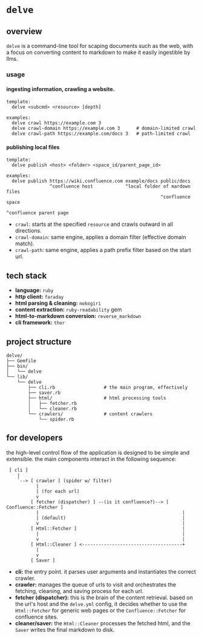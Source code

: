 # `delve`

## overview

`delve` is a command-line tool for scaping documents such as the web, with a
focus on converting content to markdown to make it easily ingestible by llms.

### usage

#### ingesting information, crawling a website.

```
template:
  delve <subcmd> <resource> [depth]

examples:
  delve crawl https://example.com 3
  delve crawl-domain https://example.com 3      # domain-limited crawl
  delve crawl-path https://example.com/docs 3   # path-limited crawl
```

#### publishing local files

```
template:
  delve publish <host> <folder> <space_id/parent_page_id>

examples:
  delve publish https://wiki.confluence.com example/docs public/docs
                ^confluence host            ^local folder of mardown files
                                                         ^confluence space
                                                                ^confluence parent page
```

* `crawl`: starts at the specified `resource` and crawls outward in all
  directions.
* `crawl-domain`: same engine, applies a domain filter (effective domain match).
* `crawl-path`: same engine, applies a path prefix filter based on the start url.

## tech stack

- **language:** `ruby`
- **http client:** `faraday`
- **html parsing & cleaning:** `nokogiri`
- **content extraction:** `ruby-readability` gem
- **html-to-markdown conversion:** `reverse_markdown`
- **cli framework:** `thor`

## project structure

```
delve/
├── Gemfile
├── bin/
│   └── delve
└── lib/
    └── delve
        ├── cli.rb                  # the main program, effectively
        ├── saver.rb
        ├── html/                   # html processing tools
        │   ├── fetcher.rb
        │   └── cleaner.rb
        └── crawlers/               # content crawlers
            └── spider.rb
```

## for developers

the high-level control flow of the application is designed to be simple and
extensible. the main components interact in the following sequence:

```ascii
 [ cli ]
    |
    `--> [ crawler ] (spider w/ filter)
           |
           | (for each url)
           v
         [ fetcher (dispatcher) ] --(is it confluence?)--> [ Confluence::Fetcher ]
           |                                                     |
           | (default)                                           |
           v                                                     |
         [ Html::Fetcher ]                                       |
           |                                                     |
           v                                                     |
         [ Html::Cleaner ] <-------------------------------------+
           |
           v
         [ Saver ]
```

- **cli:** the entry point. it parses user arguments and instantiates the
  correct crawler.
- **crawler:** manages the queue of urls to visit and orchestrates the fetching,
  cleaning, and saving process for each url.
- **fetcher (dispatcher):** this is the brain of the content retrieval. based on
  the url's host and the `delve.yml` config, it decides whether to use the
  `Html::Fetcher` for generic web pages or the `Confluence::Fetcher` for
  confluence sites.
- **cleaner/saver:** the `Html::Cleaner` processes the fetched html, and the
  `Saver` writes the final markdown to disk.
